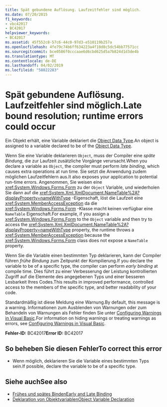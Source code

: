 ```yaml
---
title: Spät gebundene Auflösung. Laufzeitfehler sind möglich.
ms.date: 07/20/2015
f1_keywords:
- vbc42017
- BC42017
helpviewer_keywords:
- BC42017
ms.assetid: 45f552c8-57c6-44c0-97d3-e510119b257a
ms.openlocfilehash: 4fe79c74b6ff634223a4f10d8c5dc54bb77571cc
ms.sourcegitcommit: bce0586f0cccaae6d6cbd625d5a7b824d1d3de4b
ms.translationtype: MT
ms.contentlocale: de-DE
ms.lasthandoff: 04/02/2019
ms.locfileid: "58822283"
---
```

# <a name="late-bound-resolution-runtime-errors-could-occur"></a><span data-ttu-id="9f9b0-102">Spät gebundene Auflösung. Laufzeitfehler sind möglich.</span><span class="sxs-lookup"><span data-stu-id="9f9b0-102">Late bound resolution; runtime errors could occur</span></span>
<span data-ttu-id="9f9b0-103">Ein Objekt erhält, eine Variable deklariert die [Object Data Type](../../../visual-basic/language-reference/data-types/object-data-type.md).</span><span class="sxs-lookup"><span data-stu-id="9f9b0-103">An object is assigned to a variable declared to be of the [Object Data Type](../../../visual-basic/language-reference/data-types/object-data-type.md).</span></span>  
  
 <span data-ttu-id="9f9b0-104">Wenn Sie eine Variable deklarieren `Object`, muss der Compiler eine *späte Bindung*, die zur Laufzeit zusätzliche Vorgänge verursacht.</span><span class="sxs-lookup"><span data-stu-id="9f9b0-104">When you declare a variable as `Object`, the compiler must perform *late binding*, which causes extra operations at run time.</span></span> <span data-ttu-id="9f9b0-105">Sie setzt die Anwendung zudem möglichen Laufzeitfehlern aus.</span><span class="sxs-lookup"><span data-stu-id="9f9b0-105">It also exposes your application to potential run-time errors.</span></span> <span data-ttu-id="9f9b0-106">Angenommen, Sie weisen eine <xref:System.Windows.Forms.Form> zu der `Object` Variable, und wiederholen Sie dann auf die <xref:System.Xml.XmlDocument.NameTable%2A?displayProperty=nameWithType> -Eigenschaft, löst die Laufzeit eine <xref:System.MemberAccessException> da die <xref:System.Windows.Forms.Form> -Klasse macht keinen verfügbar eine `NameTable` Eigenschaft.</span><span class="sxs-lookup"><span data-stu-id="9f9b0-106">For example, if you assign a <xref:System.Windows.Forms.Form> to the `Object` variable and then try to access the <xref:System.Xml.XmlDocument.NameTable%2A?displayProperty=nameWithType> property, the runtime throws a <xref:System.MemberAccessException> because the <xref:System.Windows.Forms.Form> class does not expose a `NameTable` property.</span></span>  
  
 <span data-ttu-id="9f9b0-107">Wenn Sie die Variable einen bestimmten Typ deklarieren, kann der Compiler führen *frühe Bindung* zum Zeitpunkt der Kompilierung.</span><span class="sxs-lookup"><span data-stu-id="9f9b0-107">If you declare the variable to be of a specific type, the compiler can perform *early binding* at compile time.</span></span> <span data-ttu-id="9f9b0-108">Dies führt zu einer Verbesserung der Leistung kontrollierten Zugriff auf die Elemente des angegebenen Typs und einer besseren Lesbarkeit Ihres Codes.</span><span class="sxs-lookup"><span data-stu-id="9f9b0-108">This results in improved performance, controlled access to the members of the specific type, and better readability of your code.</span></span>  
  
 <span data-ttu-id="9f9b0-109">Standardmäßig ist diese Meldung eine Warnung.</span><span class="sxs-lookup"><span data-stu-id="9f9b0-109">By default, this message is a warning.</span></span> <span data-ttu-id="9f9b0-110">Informationen zum Ausblenden von Warnungen oder zum Behandeln von Warnungen als Fehler finden Sie unter [Configuring Warnings in Visual Basic](/visualstudio/ide/configuring-warnings-in-visual-basic).</span><span class="sxs-lookup"><span data-stu-id="9f9b0-110">For information on hiding warnings or treating warnings as errors, see [Configuring Warnings in Visual Basic](/visualstudio/ide/configuring-warnings-in-visual-basic).</span></span>  
  
 <span data-ttu-id="9f9b0-111">**Fehler-ID:** BC42017</span><span class="sxs-lookup"><span data-stu-id="9f9b0-111">**Error ID:** BC42017</span></span>  
  
## <a name="to-correct-this-error"></a><span data-ttu-id="9f9b0-112">So beheben Sie diesen Fehler</span><span class="sxs-lookup"><span data-stu-id="9f9b0-112">To correct this error</span></span>  
  
-   <span data-ttu-id="9f9b0-113">Wenn möglich, deklarieren Sie die Variable eines bestimmten Typs sein.</span><span class="sxs-lookup"><span data-stu-id="9f9b0-113">If possible, declare the variable to be of a specific type.</span></span>  
  
## <a name="see-also"></a><span data-ttu-id="9f9b0-114">Siehe auch</span><span class="sxs-lookup"><span data-stu-id="9f9b0-114">See also</span></span>

- [<span data-ttu-id="9f9b0-115">Frühes und spätes Binden</span><span class="sxs-lookup"><span data-stu-id="9f9b0-115">Early and Late Binding</span></span>](../../../visual-basic/programming-guide/language-features/early-late-binding/index.md)
- [<span data-ttu-id="9f9b0-116">Deklaration von Objektvariablen</span><span class="sxs-lookup"><span data-stu-id="9f9b0-116">Object Variable Declaration</span></span>](../../../visual-basic/programming-guide/language-features/variables/object-variable-declaration.md)
